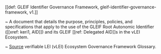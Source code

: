 [[def: GLEIF Identifier Governance Framework, gleif-identifier-governance-framework, v1.]]

~ A document that details the purpose, principles, policies, and specifications that apply to the use of the GLEIF Root Autonomic Identifier ([[xref: keri1, AID]]) and its GLEIF [[ref: Delegated AID]]s in the vLEI Ecosystem.

~ [Source](https://www.gleif.org/vlei/introducing-the-vlei-ecosystem-governance-framework/2023-12-15_vlei-egf-v2.0-glossary_v1.3_final.pdf) verifiable LEI (vLEI) Ecosystem Governance Framework Glossary.
